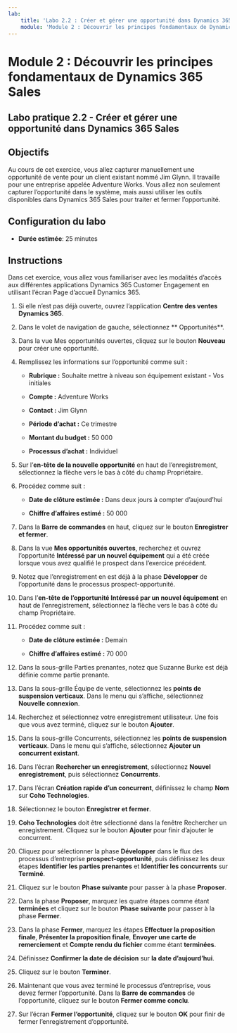 ```yaml
---
lab:
    title: 'Labo 2.2 : Créer et gérer une opportunité dans Dynamics 365 Sales'
    module: 'Module 2 : Découvrir les principes fondamentaux de Dynamics 365 Sales'
---
```


Module 2 : Découvrir les principes fondamentaux de Dynamics 365 Sales
========================

## Labo pratique 2.2 - Créer et gérer une opportunité dans Dynamics 365 Sales 

## Objectifs

Au cours de cet exercice, vous allez capturer manuellement une opportunité de vente pour un client existant nommé Jim Glynn. Il travaille pour une entreprise appelée Adventure Works. Vous allez non seulement capturer l’opportunité dans le système, mais aussi utiliser les outils disponibles dans Dynamics 365 Sales pour traiter et fermer l’opportunité.


## Configuration du labo

  - **Durée estimée**: 25 minutes

## Instructions

Dans cet exercice, vous allez vous familiariser avec les modalités d’accès aux différentes applications Dynamics 365 Customer Engagement en utilisant l’écran Page d’accueil Dynamics 365. 

1. Si elle n’est pas déjà ouverte, ouvrez l’application **Centre des ventes Dynamics 365**. 

2. Dans le volet de navigation de gauche, sélectionnez ** Opportunités**. 

3. Dans la vue Mes opportunités ouvertes, cliquez sur le bouton **Nouveau** pour créer une opportunité.

4. Remplissez les informations sur l’opportunité comme suit :

	- **Rubrique :** Souhaite mettre à niveau son équipement existant - Vos initiales

	- **Compte :** Adventure Works

	- **Contact :** Jim Glynn

	- **Période d’achat :** Ce trimestre

	- **Montant du budget :** 50 000

	- **Processus d’achat :** Individuel

5. Sur l’**en-tête de la nouvelle opportunité** en haut de l’enregistrement, sélectionnez la flèche vers le bas à côté du champ Propriétaire. 

6. Procédez comme suit :

	- **Date de clôture estimée :** Dans deux jours à compter d’aujourd’hui

	- **Chiffre d’affaires estimé :** 50 000

7. Dans la **Barre de commandes** en haut, cliquez sur le bouton **Enregistrer et fermer**. 

8. Dans la vue **Mes opportunités ouvertes**, recherchez et ouvrez l’opportunité **Intéressé par un nouvel équipement** qui a été créée lorsque vous avez qualifié le prospect dans l’exercice précédent. 

9. Notez que l’enregistrement en est déjà à la phase **Développer** de l’opportunité dans le processus prospect-opportunité. 

10. Dans l’**en-tête de l’opportunité Intéressé par un nouvel équipement** en haut de l’enregistrement, sélectionnez la flèche vers le bas à côté du champ Propriétaire. 

11. Procédez comme suit :

	- **Date de clôture estimée :** Demain

	- **Chiffre d’affaires estimé :** 70 000

12. Dans la sous-grille Parties prenantes, notez que Suzanne Burke est déjà définie comme partie prenante. 

13. Dans la sous-grille Équipe de vente, sélectionnez les **points de suspension verticaux**. Dans le menu qui s’affiche, sélectionnez **Nouvelle connexion**. 

14. Recherchez et sélectionnez votre enregistrement utilisateur. Une fois que vous avez terminé, cliquez sur le bouton **Ajouter**. 

15. Dans la sous-grille Concurrents, sélectionnez les **points de suspension verticaux**. Dans le menu qui s’affiche, sélectionnez **Ajouter un concurrent existant**. 

16. Dans l’écran **Rechercher un enregistrement**, sélectionnez **Nouvel enregistrement**, puis sélectionnez **Concurrents**.

17. Dans l’écran **Création rapide d’un concurrent**, définissez le champ **Nom** sur **Coho Technologies**.

18. Sélectionnez le bouton **Enregistrer et fermer**.

19. **Coho Technologies** doit être sélectionné dans la fenêtre Rechercher un enregistrement. Cliquez sur le bouton **Ajouter** pour finir d’ajouter le concurrent. 

20. Cliquez pour sélectionner la phase **Développer** dans le flux des processus d’entreprise **prospect-opportunité**, puis définissez les deux étapes **Identifier les parties prenantes** et **Identifier les concurrents** sur **Terminé**. 

21. Cliquez sur le bouton **Phase suivante** pour passer à la phase **Proposer**.

22. Dans la phase **Proposer**, marquez les quatre étapes comme étant **terminées** et cliquez sur le bouton **Phase suivante** pour passer à la phase **Fermer**. 

23. Dans la phase **Fermer**, marquez les étapes **Effectuer la proposition finale**, **Présenter la proposition finale**, **Envoyer une carte de remerciement** et **Compte rendu du fichier** comme étant **terminées**. 

24. Définissez **Confirmer la date de décision** sur **la date d’aujourd’hui**. 

25. Cliquez sur le bouton **Terminer**. 

26. Maintenant que vous avez terminé le processus d’entreprise, vous devez fermer l’opportunité. Dans la **Barre de commandes** de l’opportunité, cliquez sur le bouton **Fermer comme conclu**. 

27. Sur l’écran **Fermer l’opportunité**, cliquez sur le bouton **OK** pour finir de fermer l’enregistrement d’opportunité. 
